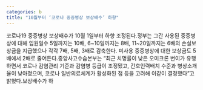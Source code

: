 ```yaml
---
categories: b
title: "10월부터 ‘코로나 중증병상 보상배수’ 하향"
---
```

코로나19 중증병상 보상배수가 10월 1일부터 하향 조정된다.정부는 그간 사용된 중증병상에 대해 입원일수 5일까지는 10배, 6~10일까지는 8배, 11~20일까지는 6배의 손실보상금을 지급했으나 각각 7배, 5배, 3배로 감축한다. 미사용 중증병상에 대한 보상금도 5배에서 2배로 줄어든다.중앙사고수습본부는 “최근 치명률이 낮은 오미크론 변이가 유행하면서 코로나 감염관리 기준과 감염병 등급이 조정됐고, 간호인력배치 수준과 병상소개율이 낮아졌으며, 코로나 일반의료체계가 활성화된 점 등을 고려해 이같이 결정했다”고 밝혔다.보상배수가 하
